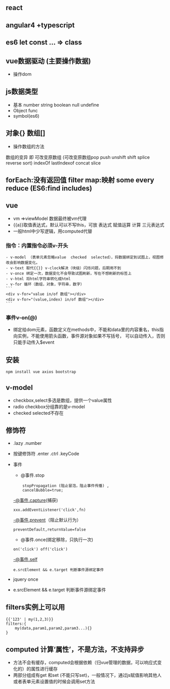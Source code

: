 ## react

## angular4 +typescript

## es6 let const ... => class

## vue数据驱动 (主要操作数据)


- 操作dom
## js数据类型
- 基本  number string boolean null undefine
- Object func
- symbol(es6)

## 对象{}  数组[]

- 操作数组的方法

 数组的变异 即 可改变原数组
 (可改变原数组pop push unshift shift  splice reverse sort) indexOf
lastIndexof concat slice

## forEach:没有返回值  filter map:映射  some every  reduce (ES6:find includes)

## vue
- vm =>viewModel 数据最终被vm代理
- {{a}}取值表达式，默认可以不写this，可放 表达式 赋值运算 计算 三元表达式
- 一般html中少写逻辑，用computed代替

### 指令：内置指令必须v-开头
    - v-model （表单元素忽略value  checked  selected），将数据绑定到试图上，视图修改会影响数据变化。
    - v-text 取代{{}} v-clock解决（块级）闪烁问题，后期用不到
    - v-once 绑定一次，数据变化不会导致试图刷新，写在不想刷新的标签上
    - v-html 将html字符串转化成html
    - v-for 循环（数组，对象，字符串，数字）
    ```
    <div v-for="value in/of 数组"></div>
    <div v-for="(value,index) in/of 数组"></div>
    ```
### 事件v-on(@)
- 绑定给dom元素，函数定义在methods中，不能和data里的内容重名，this指向实例，不能使用箭头函数，事件源对象如果不写括号，
可以自动传入，否则只能手动传入$event
## 安装
```
npm install vue axios bootstrap
```

## v-model
- checkbox,select多选是数组，提供一个value属性
- radio  checkbox分组靠的是v-model
- checked selected不存在

## 修饰符
- .lazy  .number
- 按键修饰符 .enter  .ctrl .keyCode
- 事件

    - @事件.stop
    ```
        stopPropagation (阻止冒泡，阻止事件传播) ,
        cancelBubble=true;
    ```
    -@事件.capture(捕获)
    ```
    xxx.addEventListener('click',fn)
    ```
    -@事件.prevent（阻止默认行为）
    ```
    preventDefault,returnValue=false
    ```
    - @事件.once(绑定移除，只执行一次)
    ```
    on('click') off('click')
    ```
    -@事件.self
    ```
    e.srcElement && e.target 判断事件源绑定事件
    ```
- jquery once
- e.srcElement && e.target 判断事件源绑定事件

## filters实例上可以用
```
{{'123' | my(1,2,3)}}
filters:{
    my(data,param1,param2,param3...){}
}
```

## computed 计算‘属性’，不是方法，不支持异步
- 方法不会有缓存，computed会根据依赖（归vue管理的数据，可以响应式变化的）的属性进行缓存
- 两部分组成有get 和set (不能只写set)，一般情况下，通过js赋值影响其他人或者表单元素设置值的时候会调用set方法

